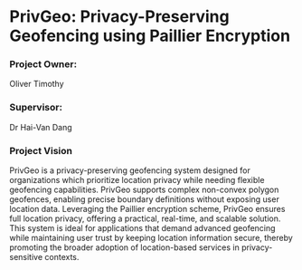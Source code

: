 # PrivGeo: Privacy-Preserving Geofencing using Paillier Encryption
### Project Owner: 
Oliver Timothy
### Supervisor:
Dr Hai-Van Dang
### Project Vision
PrivGeo is a privacy-preserving geofencing system designed for organizations which prioritize location privacy while needing flexible geofencing capabilities. PrivGeo supports complex non-convex polygon geofences, enabling precise boundary definitions without exposing user location data. Leveraging the Paillier encryption scheme, PrivGeo ensures full location privacy, offering a practical, real-time, and scalable solution. This system is ideal for applications that demand advanced geofencing while maintaining user trust by keeping location information secure, thereby promoting the broader adoption of location-based services in privacy-sensitive contexts. 

